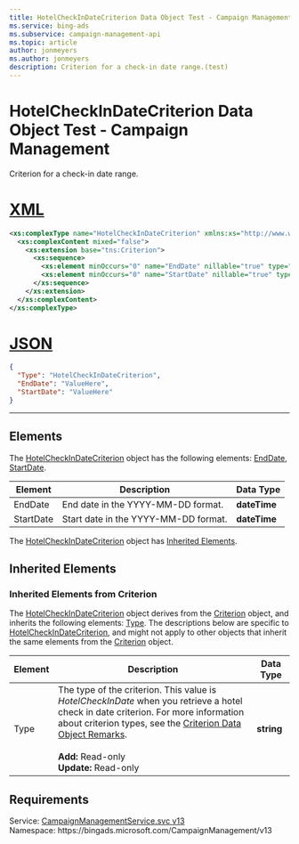 ```yaml
---
title: HotelCheckInDateCriterion Data Object Test - Campaign Management
ms.service: bing-ads
ms.subservice: campaign-management-api
ms.topic: article
author: jonmeyers
ms.author: jonmeyers
description: Criterion for a check-in date range.(test)
---
```

# HotelCheckInDateCriterion Data Object Test - Campaign Management
Criterion for a check-in date range.

# [XML](#tab/xml)

```xml
<xs:complexType name="HotelCheckInDateCriterion" xmlns:xs="http://www.w3.org/2001/XMLSchema">
  <xs:complexContent mixed="false">
    <xs:extension base="tns:Criterion">
      <xs:sequence>
        <xs:element minOccurs="0" name="EndDate" nillable="true" type="xs:dateTime" />
        <xs:element minOccurs="0" name="StartDate" nillable="true" type="xs:dateTime" />
      </xs:sequence>
    </xs:extension>
  </xs:complexContent>
</xs:complexType>
```

# [JSON](#tab/json)

```json
{
  "Type": "HotelCheckInDateCriterion",
  "EndDate": "ValueHere",
  "StartDate": "ValueHere"
}
```

-----

## <a name="elements"></a>Elements

The [HotelCheckInDateCriterion](hotelcheckindatecriterion.md) object has the following elements: [EndDate](#enddate), [StartDate](#startdate).

|Element|Description|Data Type|
|-----------|---------------|-------------|
|<a name="enddate"></a>EndDate|End date in the YYYY-MM-DD format.|**dateTime**|
|<a name="startdate"></a>StartDate|Start date in the YYYY-MM-DD format.|**dateTime**|

The [HotelCheckInDateCriterion](hotelcheckindatecriterion.md) object has [Inherited Elements](#inheritedelements).

## <a name="inheritedelements"></a>Inherited Elements

### <a name="inheritedelementscriterion"></a>Inherited Elements from Criterion
The [HotelCheckInDateCriterion](hotelcheckindatecriterion.md) object derives from the [Criterion](criterion.md) object, and inherits the following elements: [Type](#type). The descriptions below are specific to [HotelCheckInDateCriterion](hotelcheckindatecriterion.md), and might not apply to other objects that inherit the same elements from the [Criterion](criterion.md) object.  

|Element|Description|Data Type|
|-----------|---------------|-------------|
|<a name="type"></a>Type|The type of the criterion. This value is *HotelCheckInDate* when you retrieve a hotel check in date criterion. For more information about criterion types, see the [Criterion Data Object Remarks](criterion.md#remarks).<br/><br/>**Add:** Read-only<br/>**Update:** Read-only|**string**|

## Requirements
Service: [CampaignManagementService.svc v13](https://campaign.api.bingads.microsoft.com/Api/Advertiser/CampaignManagement/v13/CampaignManagementService.svc)  
Namespace: https\://bingads.microsoft.com/CampaignManagement/v13  

